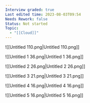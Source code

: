 ```yaml
---
Interview graded: true
Last edited time: 2023-08-03T09:54
Needs Rework: false
Status: Not started
Topic:
  - "[[Cloud]]"
---
```

![[Untitled 110.png|Untitled 110.png]]

![[Untitled 1 36.png|Untitled 1 36.png]]

![[Untitled 2 26.png|Untitled 2 26.png]]

![[Untitled 3 21.png|Untitled 3 21.png]]

![[Untitled 4 16.png|Untitled 4 16.png]]

![[Untitled 5 16.png|Untitled 5 16.png]]